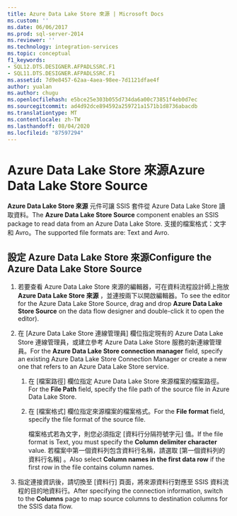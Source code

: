 ```yaml
---
title: Azure Data Lake Store 來源 | Microsoft Docs
ms.custom: ''
ms.date: 06/06/2017
ms.prod: sql-server-2014
ms.reviewer: ''
ms.technology: integration-services
ms.topic: conceptual
f1_keywords:
- SQL12.DTS.DESIGNER.AFPADLSSRC.F1
- SQL11.DTS.DESIGNER.AFPADLSSRC.F1
ms.assetid: 7d9e8457-62aa-4aea-98ee-7d1121dfae4f
author: yualan
ms.author: chugu
ms.openlocfilehash: e5bce25e303b055d734da6a00c73851f4eb0d7ec
ms.sourcegitcommit: ad4d92dce894592a259721a1571b1d8736abacdb
ms.translationtype: MT
ms.contentlocale: zh-TW
ms.lasthandoff: 08/04/2020
ms.locfileid: "87597294"
---
```

# <a name="azure-data-lake-store-source"></a><span data-ttu-id="abd3b-102">Azure Data Lake Store 來源</span><span class="sxs-lookup"><span data-stu-id="abd3b-102">Azure Data Lake Store Source</span></span>
  <span data-ttu-id="abd3b-103">**Azure Data Lake Store 來源** 元件可讓 SSIS 套件從 Azure Data Lake Store 讀取資料。</span><span class="sxs-lookup"><span data-stu-id="abd3b-103">The **Azure Data Lake Store Source** component enables an SSIS package to read data from an Azure Data Lake Store.</span></span> <span data-ttu-id="abd3b-104">支援的檔案格式：文字和 Avro。</span><span class="sxs-lookup"><span data-stu-id="abd3b-104">The supported file formats are: Text and Avro.</span></span>
  
## <a name="configure-the-azure-data-lake-store-source"></a><span data-ttu-id="abd3b-105">設定 Azure Data Lake Store 來源</span><span class="sxs-lookup"><span data-stu-id="abd3b-105">Configure the Azure Data Lake Store Source</span></span> 
  
1.  <span data-ttu-id="abd3b-106">若要查看 Azure Data Lake Store 來源的編輯器，可在資料流程設計師上拖放 **Azure Data Lake Store 來源** ，並連按兩下以開啟編輯器。</span><span class="sxs-lookup"><span data-stu-id="abd3b-106">To see the editor for the Azure Data Lake Store Source, drag and drop **Azure Data Lake Store Source** on the data flow designer and double-click it to open the editor).</span></span>  
  
2.  <span data-ttu-id="abd3b-107">在 [Azure Data Lake Store 連線管理員]  欄位指定現有的 Azure Data Lake Store 連線管理員，或建立參考 Azure Data Lake Store 服務的新連線管理員。</span><span class="sxs-lookup"><span data-stu-id="abd3b-107">For the **Azure Data Lake Store connection manager** field, specify an existing Azure Data Lake Store Connection Manager or create a new one that refers to an Azure Data Lake Store service.</span></span>  
  
    1.  <span data-ttu-id="abd3b-108">在 [檔案路徑]  欄位指定 Azure Data Lake Store 來源檔案的檔案路徑。</span><span class="sxs-lookup"><span data-stu-id="abd3b-108">For the **File Path** field, specify the file path of the source file in Azure Data Lake Store.</span></span>   
  
    2.  <span data-ttu-id="abd3b-109">在 [檔案格式]  欄位指定來源檔案的檔案格式。</span><span class="sxs-lookup"><span data-stu-id="abd3b-109">For the **File format** field, specify the file format of the source file.</span></span>  
  
        <span data-ttu-id="abd3b-110">檔案格式若為文字，則您必須指定 [資料行分隔符號字元]  值。</span><span class="sxs-lookup"><span data-stu-id="abd3b-110">If the file format is Text, you must specify the **Column delimiter character** value.</span></span> <span data-ttu-id="abd3b-111">若檔案中第一個資料列包含資料行名稱，請選取 [第一個資料列的資料行名稱]  。</span><span class="sxs-lookup"><span data-stu-id="abd3b-111">Also select **Column names in the first data row** if the first row in the file contains column names.</span></span>  
  
3.  <span data-ttu-id="abd3b-112">指定連接資訊後，請切換至 [資料行]  頁面，將來源資料行對應至 SSIS 資料流程的目的地資料行。</span><span class="sxs-lookup"><span data-stu-id="abd3b-112">After specifying the connection information, switch to the **Columns** page to map source columns to destination columns for the SSIS data flow.</span></span>  
